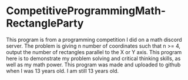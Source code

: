 # CompetitiveProgrammingMath-RectangleParty
This program is from a programming competition I did on a math discord server. The problem is giving n number of coordinates such that n >= 4, output the number of rectangles parallel to the X or Y axis. This program here is to demonstrate my problem solving and critical thinking skills, as well as my math power. This program was made and uploaded to github when I was 13 years old. I am still 13 years old.
